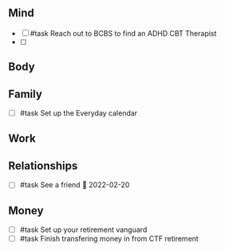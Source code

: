 ## Mind
- [ ] #task Reach out to BCBS to find an ADHD CBT Therapist
- [ ]
## Body
## Family
- [ ] #task Set up the Everyday calendar
## Work
## Relationships
- [ ] #task See a friend 📅 2022-02-20
## Money
- [ ] #task Set up your retirement vanguard
- [ ] #task Finish transfering money in from CTF retirement